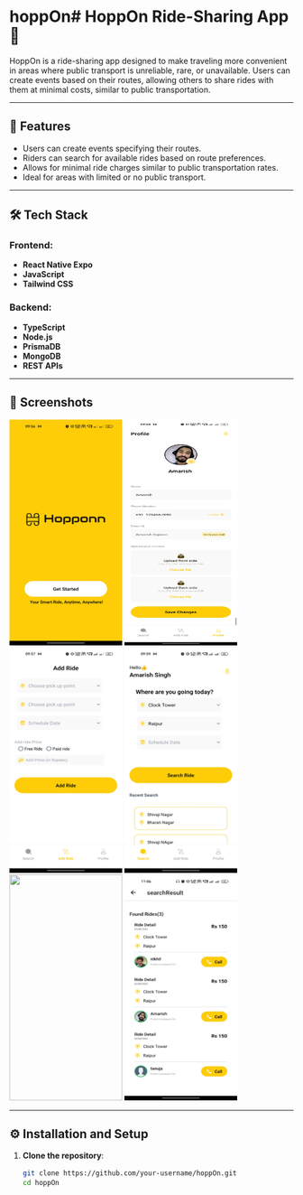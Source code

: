 # hoppOn# HoppOn Ride-Sharing App 🚗

HoppOn is a ride-sharing app designed to make traveling more convenient in areas where public transport is unreliable, rare, or unavailable. Users can create events based on their routes, allowing others to share rides with them at minimal costs, similar to public transportation.

---

## 🎯 Features

- Users can create events specifying their routes.
- Riders can search for available rides based on route preferences.
- Allows for minimal ride charges similar to public transportation rates.
- Ideal for areas with limited or no public transport.

---

## 🛠️ Tech Stack

### Frontend:

- **React Native Expo**
- **JavaScript**
- **Tailwind CSS**

### Backend:

- **TypeScript**
- **Node.js**
- **PrismaDB**
- **MongoDB**
- **REST APIs**

---

## 📸 Screenshots

  <img src="https://github.com/amarishsajwan/Hopp-Onn/blob/main/frontend/screens/index.jpg" width="200" height="400" >
  <img src="https://github.com/amarishsajwan/Hopp-Onn/blob/main/frontend/screens/user_profile.jpg" width="200" height="400" >
  <img src="https://github.com/amarishsajwan/Hopp-Onn/blob/main/frontend/screens/add_ride.jpg" width="200" height="400" >
  <img src="https://github.com/amarishsajwan/Hopp-Onn/blob/main/frontend/screens/search-ride.jpg" width="200" height="400" >
  <img src="https://github.com/amarishsajwan/Hopp-Onn/blob/main/frontend/screens/search-ride2.jpg" width="200" height="400" >

  <img src="https://github.com/amarishsajwan/Hopp-Onn/blob/main/frontend/screens/search_result.jpeg" width="200" height="400" >

---

## ⚙️ Installation and Setup

1. **Clone the repository**:
   ```bash
   git clone https://github.com/your-username/hoppOn.git
   cd hoppOn
   ```
